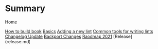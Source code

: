 # Summary

[Home](README.md)
<!-- [Basics](../../doc/basics.md)
[Adding a new lint](../../doc/adding_lints.md)
[Common tools for writing lints](../../doc/common_tools_writing_lints.md)
[Changelog Update](../../doc/changelog_update.md)
[Backport Changes](../../doc/backport.md)
[Raodmap 2021](../../doc/roadmap-2021.md)
[Release] (../../doc/release.md) -->
[How to build book](how_to_build_book.md)
[Basics](basics.md)
[Adding a new lint](adding_lints.md)
[Common tools for writing lints](common_tools_writing_lints.md)
[Changelog Update](changelog_update.md)
[Backport Changes](backport.md)
[Raodmap 2021](roadmap-2021.md)
[Release] (release.md)